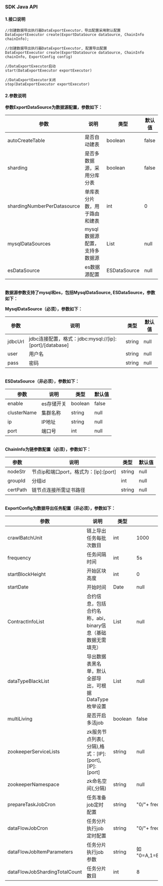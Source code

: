 ### SDK Java API

#### 1.接口说明
```
//创建数据导出执行器DataExportExecutor，导出配置采用默认配置
DataExportExecutor create(ExportDataSource dataSource, ChainInfo chainInfo);

//创建数据导出执行器DataExportExecutor, 配置导出配置
DataExportExecutor create(ExportDataSource dataSource, ChainInfo chainInfo, ExportConfig config)

//DataExportExecutor启动
start(DataExportExecutor exportExecutor)

//DataExportExecutor关闭
stop(DataExportExecutor exportExecutor)
```

#### 2.参数说明

**参数ExportDataSource为数据源配置，参数如下：**

| 参数 | 说明 | 类型 | 默认值 |
| --- | --- | --- | ---|
| autoCreateTable | 是否自动建表 | boolean |false |
| sharding | 是否多数据源，采用分库分表 | boolean |false |
| shardingNumberPerDatasource | 单库表分片数，用于路由和建表 | int | 0 |
| mysqlDataSources | mysql数据源配置，支持多数据源 | List<MysqlDataSource> | null |
| esDataSource | es数据源配置 | ESDataSource | null |

<br />**数据源参数支持了mysql和es，包括MysqlDataSource, ESDataSource，参数如下：**

**MysqlDataSource（必须），参数如下：**

| 参数 | 说明 | 类型 | 默认值 |
| --- | --- | --- | ---|
| jdbcUrl | jdbc连接配置，格式：jdbc:mysql://[ip]:[port]/[database] | string | null |
| user | 用户名 | string | null |
| pass | 密码 | string | null |

<br />**ESDataSource（非必须），参数如下：**

| 参数 | 说明 | 类型 | 默认值 |
| --- | --- | --- | ---|
| enable | es存储开关 | boolean | false |
| clusterName | 集群名称 | string | null |
| ip | IP地址 | string | null |
| port | 端口号 | int | null |


<br />**ChainInfo为链参数配置（必须），参数如下：**

| 参数 | 说明 | 类型 | 默认值 |
| --- | --- | --- | ---|
| nodeStr | 节点ip和端口port，格式为：[ip]:[port] | string | null |
| groupId | 分组id | int | null |
| certPath | 链节点连接所需证书路径 | string | null |


<br />**ExportConfig为数据导出任务配置（非必须），参数如下：**

| 参数 | 说明 | 类型 | 默认值 |
| --- | --- | --- | ---|
| crawlBatchUnit | 链上导出任务每批次数目 | int | 1000 |
| frequency | 任务间隔时间 | int | 5s |
| startBlockHeight | 开始区块高度 | int | 0 |
| startDate | 开始时间 | Date | null |
| ContractInfoList | 合约信息，包括合约名称，abi，binary信息（基础数据无需填充）| List<ContractInfo> | null |
| dataTypeBlackList | 导出数据表黑名单，默认全部导出，可根据DataType枚举设置 | List<DataType> | null |
| multiLiving | 是否开启多活job | boolean |false |
| zookeeperServiceLists | zk服务节点列表(,分隔),格式：[IP]:[port],[IP]:[port] | string | null |
| zookeeperNamespace | zk命名空间(,分隔) | string | null |
| prepareTaskJobCron | 任务准备job定时配置 | string | "0/"+ frequency + " * * * * ?" |
| dataFlowJobCron | 任务分片执行job定时配置 | string |"0/"+ frequency + " * * * * ?" |
| dataFlowJobItemParameters | 任务分片执行job参数 | string | 如 "0=A,1=B,2=C,3=D,4=E,5=F,6=G,7=H" |
| dataFlowJobShardingTotalCount | 任务分片数目 | int | 8 |
